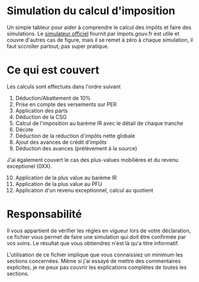 # Simulation du calcul d'imposition
Un simple tableur pour aider à comprendre le calcul des impôts et faire des simulations. Le [simulateur officiel](https://simulateur-ir-ifi.impots.gouv.fr/calcul_impot/2021/index.htm) fournit par impots.gouv.fr est utile et couvre d'autres cas de figure, mais il se remet à zéro à chaque simulation, il faut sccroller partout; pas super pratique.

# Ce qui est couvert

Les calculs sont effectués dans l'ordre suivant

1) Déduction/Abattement de 10%
2) Prise en compte des versements sur PER
3) Application des parts
4) Déduction de la CSG
5) Calcul de l'imposition au barème IR avec le détail de chaque tranche
6) Décote
7) Déduction de la réduction d'impôts nette globale
8) Ajout des avances de crédit d'impôts
9) Déduction des avances (prélèvement à la source)

J'ai également couvert le cas des plus-values mobilières et du revenu exceptionel (0XX). 

10) Application de la plus value au barème IR
11) Application de la plus value au PFU
12) Application d'un revenu exceptionnel, calcul au quotient


# Responsabilité

Il vous appartient de vérifier les règles en vigueur lors de votre déclaration, ce fichier vous permet de faire une simulation qui doit être confirmée par vos soins. Le résultat que vous obtiendrez n'est là qu'a titre informatif.

L'utilisation de ce fichier implique que vous connaissiez un minimum les sections concernées. Même si j'ai essayé de mettre des commentaires explicites, je ne peux pas couvrir les explications complètes de toutes les sections. 
